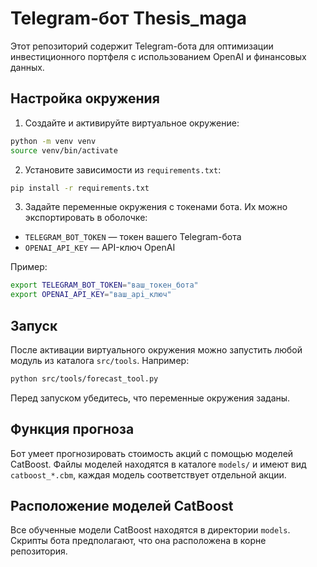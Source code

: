 # Telegram-бот Thesis_maga

Этот репозиторий содержит Telegram-бота для оптимизации инвестиционного портфеля с использованием OpenAI и финансовых данных.

## Настройка окружения

1. Создайте и активируйте виртуальное окружение:

```bash
python -m venv venv
source venv/bin/activate
```

2. Установите зависимости из `requirements.txt`:

```bash
pip install -r requirements.txt
```

3. Задайте переменные окружения с токенами бота. Их можно экспортировать в оболочке:

- `TELEGRAM_BOT_TOKEN` — токен вашего Telegram-бота
- `OPENAI_API_KEY` — API-ключ OpenAI

Пример:

```bash
export TELEGRAM_BOT_TOKEN="ваш_токен_бота"
export OPENAI_API_KEY="ваш_api_ключ"
```

## Запуск

После активации виртуального окружения можно запустить любой модуль из каталога `src/tools`.
Например:

```bash
python src/tools/forecast_tool.py
```

Перед запуском убедитесь, что переменные окружения заданы.


## Функция прогноза

Бот умеет прогнозировать стоимость акций с помощью моделей CatBoost. Файлы моделей находятся в каталоге `models/` и имеют вид `catboost_*.cbm`, каждая модель соответствует отдельной акции.

## Расположение моделей CatBoost

Все обученные модели CatBoost находятся в директории `models`. Скрипты бота предполагают, что она расположена в корне репозитория.

